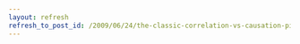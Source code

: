 ```yaml
---
layout: refresh
refresh_to_post_id: /2009/06/24/the-classic-correlation-vs-causation-pitfall
---
```

